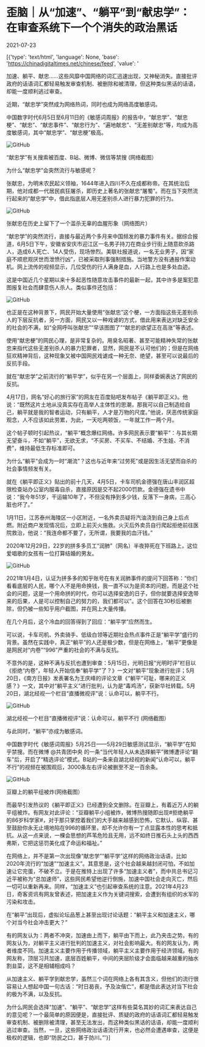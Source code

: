 # 歪脑｜从“加速”、“躺平”到“献忠学”：在审查系统下一个个消失的政治黑话

2021-07-23

[{'type': 'text/html', 'language': None, 'base': 'https://chinadigitaltimes.net/chinese/feed', 'value': '

加速、躺平、献忠……这些风靡中国网络的词汇迅速出现，又神秘消失。直接批评政府的话语词汇都轻易触发审查机制、被删除和被清理，但这种类似黑话的话语，却能一度顺利逃过审查。





近期，“献忠学”突然成为网络热词，同时也成为网络高度敏感词。

中国数字时代6月5日至6月11日的《敏感词周报》的报告中，“献忠学”、“献忠梗”、“献忠”、“献忠事件”、“献忠行为”、“遍地献忠”、“无差别献忠”等，均成为高度敏感词，其中“献忠学”、“献忠梗”极高。

![GitHub](https://chinadigitaltimes.net/chinese/files/2021/07/image-1626959878973.png)

 “献忠学”有关搜索被百度、B站、微博、微信等禁搜 (网络截图） 

为什么“献忠学”会突然流行与敏感呢？

张献忠，为明末农民起义领袖，1644年进入四川不久在成都称帝。在其统治后期，他对成都一代居民疯狂屠杀，即历史上著名的张献忠“屠蜀”。而在当下突然流行起来的“献忠学”中，借此指底层人用无差别杀人进行暴力犯罪的行为。

![GitHub](https://chinadigitaltimes.net/chinese/files/2021/07/post-668577-60f9706a0d131.)

张献忠在历史上留下了一个滥杀无辜的血腥形象（网络图片）  

“献忠学”的突然流行，直接与最近两个多月来中国频发的暴力事件有关。据综合报道，6月5日下午，安徽省安庆市迎江区一名男子持刀在商业步行街上随意砍杀路人，造成6人死亡、14人受伤，现场惨烈。美联社报道说，一名无业男子，因“家庭不顺悲观厌世而泄愤行凶”，已被采取刑事强制措施。当地警方没有通报作案动机。网上流传的视频显示，几位受伤的行人满身是血，人行路上也是多处血迹。

这是中国近几个星期以来十多起恶性随意攻击事件的最新一起，其中许多是案犯意图报复社会而肆意伤人杀人。类似事件还包括：

![GitHub](https://chinadigitaltimes.net/chinese/files/2021/07/献忠.png)

也正是在这种背景下，网民开始大量使用“张献忠”这个梗，一方面指这些无差别杀人的下层反抗者，另一方面，网民又以一种戏谑的方式，借此用来表达对缺乏安全的社会的不满，如“全网呼叫张献忠”“早该图图了”“献忠的欲望正在高涨”等表述。

使用“献忠梗”的网民心理，是非常复杂的。用臭名昭著、甚至可能精神失常的张献忠来指代这些无差别杀人的暴力犯罪者，显然，网民是不认可他们的；但是在网络狂欢精神背后，这种现象又被中国网民戏谑成一种无奈、绝望，甚至可以说最后的反抗手段。

就在“献忠学”之前流行的“躺平学”，似乎在另一个层面上，同样委婉表达了网民的反抗。



4月17日，网名“好心的旅行家”的网友在百度贴吧发布帖子《躺平即正义》。他说：“既然这片土地从没真实存在高举人主体性的思潮，那我可以自己制造给自己，躺平就是我的智者运动，只有躺平，人才是万物的尺度。”他说，厌恶传统家庭观念，人不应该如此劳累，为此，一天吃两顿饭，一年就工作一两个月。

这个帖子顿时引起热议，“躺平”概念爆红网络。许多网民表示要“躺平”：与其长期无望奋斗，不如“躺平”，无欲无求，“不买房、不买车、不结婚、不生娃、不消费”，维持最低生存标准即可。

为什么“躺平”会成为一时“潮流”？这也与近年来“过劳死”或是因生活无望而自杀的社会事情频发有关。

就在《躺平即正义》贴出的前十几天，4月5日，卡车司机金德强在唐山丰润区超限检查站办公室内服毒自杀，直接原因是交不起2000罚款。金德强在遗书中说：“我今年51岁，干运输10年了，不但没有挣到多少钱，反落下一身病，三高心脏也坏了。”

1月11日，江苏泰州海陵区一小区附近，一名外卖员疑将汽油浇到自己身上后点燃。附近商户发现情况后，立即上前灭火施救。火灭后外卖员自行爬起拒绝前往医院救治，他说：“我连命都不要了，无所谓，我要我的血汗钱。”

2020年12月29日，22岁的拼多多员工“润肺”（网名）半夜猝死在下班路上，这位爱唱歌的女孩有一位打算结婚的男友。

![GitHub](https://chinadigitaltimes.net/chinese/files/2021/07/image-1626960286710.png)

2021年1月4日，认证为拼多多的知乎账号在有关润肺事件的提问下回答称：“你们看看底层的人民，哪个人不是用命换钱，我一直不以为是资本的问题，而是这个社会的问题，这是一个用命拼的时代，你可以选择安逸的日子，但你就要选择安逸带来的后果，人是可以控制自己的努力的，我们都可以”。这个回答在30秒后被删除，但仍被一些知乎用户截图，并在网上大量传播。

在几个月后，这个冷血的回答得到了回应：“躺平学”应然而生。

可以说，卡车司机、外卖骑手、低级白领等近期社会热点事件正是“躺平学”盛行的背景。虽然在实践中，真正“躺平”的人还是极少数，但是在网络上，“躺平”更像是是网民对“内卷”“996”严重的社会的不满与反抗。

不意外的是，这种不满与反抗也遭到审查：5月15日，光明日报“光明时评”栏目以《拒绝“内卷”，年轻人开始信奉“躺平学”了？》一文对“躺平”现象进行批评；5月20日，《南方日报》发表署名为王庆峰的评论文章《“躺平”可耻，哪来的正义感？》一文，其中对“躺平主义”进行批判，认为是“毒鸡汤”，获新华社转载。5月20日，湖北经视一个栏目“直播微视评”说：认命可以，躺平不行。

![GitHub](https://chinadigitaltimes.net/chinese/files/2021/07/image-1626960319162.png)

 湖北经视一个栏目“直播微视评”说：认命可以，躺平不行 (网络截图） 

与此同时，“躺平”亦成为敏感词。

中国数字时代《敏感词周报》5月25日——5月29日敏感测试显示，“躺平学”在知乎禁搜。而在微博 @共青团中央 的一条“当代年轻人从未选择躺平”微博遭评论“翻车”后，开启了“精选评论”模式。B站的一条来自湖北经视的新闻“认命可以，躺平不行”的视频在被围观后，3000条左右评论被删至不足一百余条。

![GitHub](https://chinadigitaltimes.net/chinese/files/2021/07/image-1626960354159.png)

 豆瓣上的躺平组被炸(网络截图） 

而最早引发热议的《躺平即正义》已经遭到全文删除。在豆瓣上，有着近万人的躺平组被炸。有网友对此评论：“豆瓣躺平小组被炸，微博热搜随即出现#拒绝躺平的86岁科学家#，对于那只掌控着我们的大手越来越感到恐怖，它默认、纵容、甚至鼓励你永无止境地陷在996的循环里，却不允许你有一丁点显露本性的思考和抵抗。从这一点来说，一棵会思想的芦苇危险且无用，远不如终日推石头上头的西西弗斯，它把这惩罚美化成了命运和福祉。”

在网络上，并不是第一次出现像“献忠学”“躺平学”这样的网络政治话语，比如2020年流行的“加速”“加速主义”。其意思是，这个社会越来越封闭可怕，不如加速让它完蛋，不破不立。于是在推特上出现了许多“加速主义者”，而中共总书记习近平被称为“总加速师”，这些网民希望他逆行倒施，加速中国社会走向灭亡，然后一切可以重新再来。同样，“加速主义”也引起审查系统的注意。2021年4月23日，奇客资讯有网友曾表述，把加速主义作为关键词搜索，会遭到有组织的水军的污染和攻击。

在“躺平”出现后，虚拟论坛品葱上甚至出现讨论话题：“躺平主义和加速主义，哪个对当今社会冲击更大？”

有的网友认为：两者不冲突，加速由上而下，躺平由下而上，此乃夹击之势。有的网友认为，对躺平主义进行批判的加速主义，对社会影响最大。有的网友认为，两者维度不同。加速主义主要作用于传播领域，躺平主义主要作用于经济领域。有的网友称，顶层习共加速，底层百姓躺平，中间的夹层阶级才会面临越来越重的抽水割韭菜，这不是相辅相成吗？

从加速主义、躺平学到献忠学，虽然三个词在网络上各有其含义，但他们的流行很容易让人想起中国一句古话：“时日曷丧，予及汝偕亡”，都是借此表达对当下社会的极为不满，以及反抗。

为什么网民会选择“加速”、“躺平”、“献忠学”这样有些莫名其妙的词汇来表达自己的意见呢？一个最简单的原因便是，直接批评、质疑的政府的话语词汇都轻易触发审查机制、被删除被清理，甚至无法发出，而这种类似黑话的话语，却能一度顺利逃过审查。当然，一旦，这些网络政治话语流行开来，也必然会遭遇审查，这便是极权的逻辑，也即“防民之口，甚于防川。”'}]